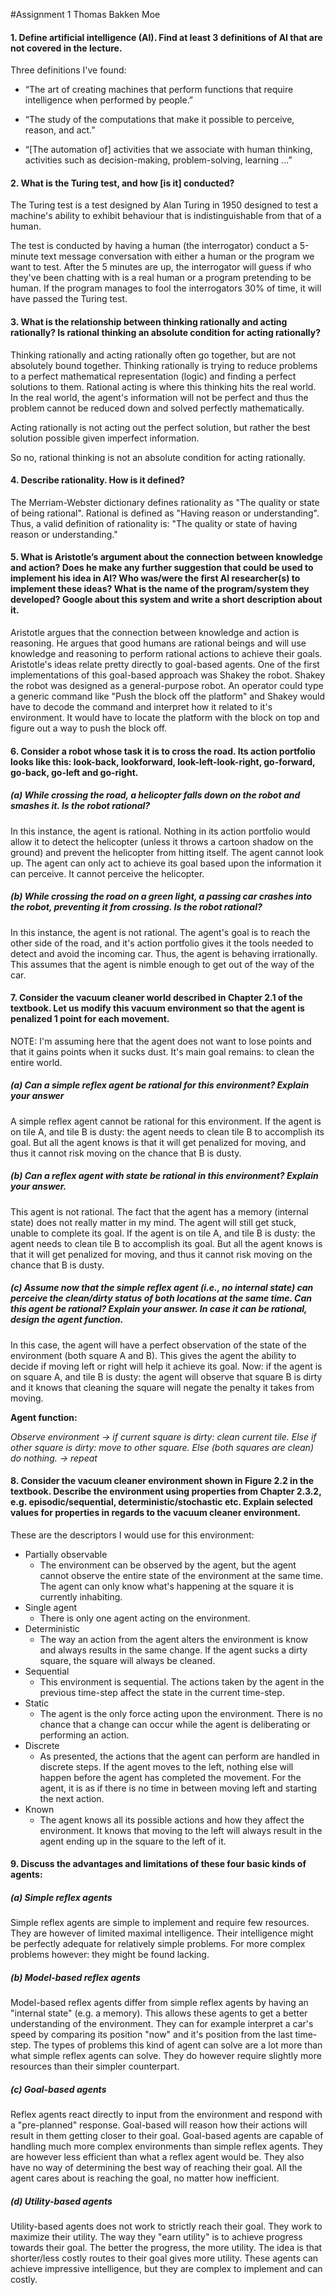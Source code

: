#Assignment 1
Thomas Bakken Moe

#### 1. Define artificial intelligence (AI). Find at least 3 definitions of AI that are not covered in the lecture.

Three definitions I've found:

* “The art of creating machines that perform functions that require intelligence
  when performed by people.”

* “The study of the computations that make
  it possible to perceive, reason, and act.”

* “[The automation of] activities that we
  associate with human thinking, activities
  such as decision-making, problem-solving, learning ...”

#### 2. What is the Turing test, and how [is it] conducted?

The Turing test is a test designed by Alan Turing in 1950 designed to test a machine's ability to exhibit behaviour that
is indistinguishable from that of a human.

The test is conducted by having a human (the interrogator) conduct a 5-minute text message conversation with either a human or the program
we want to test. After the 5 minutes are up, the interrogator will guess if who they've been chatting with is a real human or a program pretending to be human.
If the program manages to fool the interrogators 30% of time, it will have passed the Turing test.

#### 3. What is the relationship between thinking rationally and acting rationally? Is rational thinking an absolute condition for acting rationally?

Thinking rationally and acting rationally often go together, but are not absolutely bound together. Thinking rationally is trying to reduce problems
to a perfect mathematical representation (logic) and finding a perfect solutions to them. Rational acting is where this thinking hits the real world.
In the real world, the agent's information will not be perfect and thus the problem cannot be reduced down and solved perfectly mathematically.

Acting rationally is not acting out the perfect solution, but rather the best solution possible given imperfect information.

So no, rational thinking is not an absolute condition for acting rationally.

#### 4. Describe rationality. How is it defined?

The Merriam-Webster dictionary defines rationality as "The quality or state of being rational". Rational is defined as "Having reason or understanding".
Thus, a valid definition of rationality is: "The quality or state of having reason or understanding."

#### 5. What is Aristotle’s argument about the connection between knowledge and action? Does he make any further suggestion that could be used to implement his idea in AI? Who was/were the first AI researcher(s) to implement these ideas? What is the name of the program/system they developed? Google about this system and write a short description about it.
Aristotle argues that the connection between knowledge and action is reasoning. He argues that good humans are rational beings and will use knowledge and reasoning to perform rational actions to achieve their goals.
Aristotle's ideas relate pretty directly to goal-based agents.
One of the first implementations of this goal-based approach was Shakey the robot.
Shakey the robot was designed as a general-purpose robot. An operator could type a generic command like "Push the block off the platform" and Shakey would have to decode the command and interpret how it related to it's environment. It would have to locate the platform with the block on top and figure out a way to push the block off.

#### 6. Consider a robot whose task it is to cross the road. Its action portfolio looks like this: look-back, lookforward, look-left-look-right, go-forward, go-back, go-left and go-right.

##### (a) While crossing the road, a helicopter falls down on the robot and smashes it. Is the robot rational?
In this instance, the agent is rational. Nothing in its action portfolio would allow it to detect the helicopter (unless it throws a cartoon shadow on the ground) and prevent the helicopter from hitting itself. The agent cannot look up.
The agent can only act to achieve its goal based upon the information it can perceive. It cannot perceive the helicopter.


##### (b) While crossing the road on a green light, a passing car crashes into the robot, preventing it from crossing. Is the robot rational?
In this instance, the agent is not rational. The agent's goal is to reach the other side of the road, and it's action portfolio gives it the tools needed to detect and avoid the incoming car. Thus, the agent is behaving irrationally.
This assumes that the agent is nimble enough to get out of the way of the car.

#### 7. Consider the vacuum cleaner world described in Chapter 2.1 of the textbook. Let us modify this vacuum environment so that the agent is penalized 1 point for each movement.
NOTE: I'm assuming here that the agent does not want to lose points and that it gains points when it sucks dust. It's main goal remains: to clean the entire world.

##### (a) Can a simple reflex agent be rational for this environment? Explain your answer
A simple reflex agent cannot be rational for this environment. If the agent is on tile A, and tile B is dusty: the agent needs to clean tile B to accomplish its goal.
But all the agent knows is that it will get penalized for moving, and thus it cannot risk moving on the chance that B is dusty.

##### (b) Can a reflex agent with state be rational in this environment? Explain your answer.
This agent is not rational. The fact that the agent has a memory (internal state) does not really matter in my mind. The agent will still get stuck, unable to complete its goal.
If the agent is on tile A, and tile B is dusty: the agent needs to clean tile B to accomplish its goal. But all the agent knows is that it will get penalized for moving, and thus it cannot risk moving on the chance that B is dusty.

##### (c) Assume now that the simple reflex agent (i.e., no internal state) can perceive the clean/dirty status of both locations at the same time. Can this agent be rational? Explain your answer. In case it can be rational, design the agent function.
In this case, the agent will have a perfect observation of the state of the environment (both square A and B). This gives the agent the ability to decide if moving left or right will help it achieve its goal.
Now: if the agent is on square A, and tile B is dusty: the agent will observe that square B is dirty and it knows that cleaning the square will negate the penalty it takes from moving.

**Agent function:**

*Observe environment -> if current square is dirty: clean current tile. Else if other square is dirty: move to other square. Else (both squares are clean) do nothing. -> repeat*

#### 8. Consider the vacuum cleaner environment shown in Figure 2.2 in the textbook. Describe the environment using properties from Chapter 2.3.2, e.g. episodic/sequential, deterministic/stochastic etc. Explain selected values for properties in regards to the vacuum cleaner environment.

These are the descriptors I would use for this environment:
* Partially observable
  * The environment can be observed by the agent, but the agent cannot observe the entire state of the environment at the same time. The agent can only know what's happening at the square it is currently inhabiting.
* Single agent
  * There is only one agent acting on the environment.
* Deterministic
  * The way an action from the agent alters the environment is know and always results in the same change. If the agent sucks a dirty square, the square will always be cleaned.
* Sequential
  * This environment is sequential. The actions taken by the agent in the previous time-step affect the state in the current time-step. 
* Static
  * The agent is the only force acting upon the environment. There is no chance that a change can occur while the agent is deliberating or performing an action.
* Discrete
  * As presented, the actions that the agent can perform are handled in discrete steps. If the agent moves to the left, nothing else will happen before the agent has completed the movement. For the agent, it is as if there is no time in between moving left and starting the next action. 
* Known
  * The agent knows all its possible actions and how they affect the environment. It knows that moving to the left will always result in the agent ending up in the square to the left of it.

#### 9. Discuss the advantages and limitations of these four basic kinds of agents:

##### (a) Simple reflex agents
Simple reflex agents are simple to implement and require few resources. They are however of limited maximal intelligence. Their intelligence might be perfectly adequate for relatively simple problems. For more complex problems however: they might be found lacking.
##### (b) Model-based reflex agents
Model-based reflex agents differ from simple reflex agents by having an "internal state" (e.g. a memory). This allows these agents to get a better understanding of the environment. They can for example interpret a car's speed by comparing its position "now" and it's position from the last time-step.
The types of problems this kind of agent can solve are a lot more than what simple reflex agents can solve. They do however require slightly more resources than their simpler counterpart.
##### (c) Goal-based agents
Reflex agents react directly to input from the environment and respond with a "pre-planned" response. Goal-based will reason how their actions will result in them getting closer to their goal.
Goal-based agents are capable of handling much more complex environments than simple reflex agents. They are however less efficient than what a reflex agent would be. They also have no way of determining the best way of reaching their goal. All the agent cares about is reaching the goal, no matter how inefficient.
##### (d) Utility-based agents
Utility-based agents does not work to strictly reach their goal. They work to maximize their utility. The way they "earn utility" is to achieve progress towards their goal. The better the progress, the more utility. The idea is that shorter/less costly routes to their goal gives more utility.
These agents can achieve impressive intelligence, but they are complex to implement and can costly.
